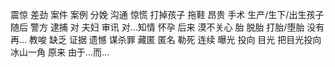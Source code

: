 震惊 <!-- шокировать, потрясти -->
差劲 <!-- плохой -->
案件 案例 <!-- случай, событие -->
分娩 <!-- рожать -->
沟通 <!-- коммуницировать -->
惊慌 <!-- паника -->
打掉孩子 <!-- сделать аборт -->
拖鞋 <!-- шлепки -->
昂贵 <!-- дорогой (о цене) -->
手术 <!-- хирургическая операция -->
生产/生下/出生孩子 <!-- родить ребенка -->
随后 <!-- впоследствии, после этого -->
警方 <!-- полиция -->
逮捕 <!-- арестовать -->
对 <!-- сч. слово для пары -->
夫妇 <!-- супружеская пара -->
审讯 <!-- допрос -->
对...知情 <!-- быть в курсе ... -->
怀孕 <!-- забеременеть -->
后来 <!-- потом -->
漠不关心 <!-- равнодушный -->
胎 <!-- зародыш -->
脱胎 <!-- выкидыш -->
打胎/堕胎 <!-- делать аборт -->
没有再... <!-- больше не ... -->
教唆 <!-- подстрекать -->
缺乏 <!-- нехватка, недостаток -->
证据 <!-- доказательство -->
遗憾 <!-- сожалеть -->
谋杀罪 <!-- умышленное убийство (谋 план) -->
藏匿 <!-- скрывать, прятать -->
匿名 <!-- анонимный -->
勒死 <!-- задушить -->
连续 <!-- непрерывно -->
曝光 <!-- обнародование, публичное появление -->
投向 <!-- направить, бросить в сторону -->
目光 <!-- взгляд (внимание) -->
把目光投向 <!-- устремить взгляд, сосредоточить внимание -->
冰山一角 <!-- верхушка айсберга -->
原来 <!-- на самом деле -->
由于...而... <!-- из-за ..., ... -->
